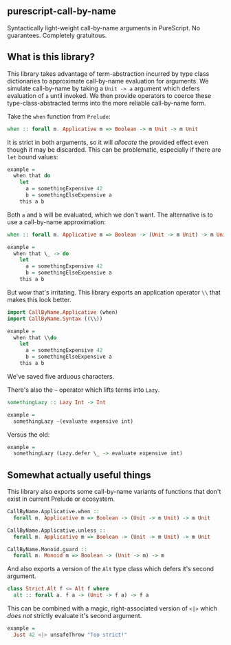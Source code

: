## purescript-call-by-name

Syntactically light-weight call-by-name arguments in PureScript. No guarantees.
Completely gratuitous.

## What is this library?

This library takes advantage of term-abstraction incurred by type class
dictionaries to approximate call-by-name evaluation for arguments. We
simulate call-by-name by taking a `Unit -> a` argument which defers evaluation
of `a` until invoked. We then provide operators to coerce these
type-class-abstracted terms into the more reliable call-by-name form.

Take the `when` function from `Prelude`:

```purescript
when :: forall m. Applicative m => Boolean -> m Unit -> m Unit
```

It is strict in both arguments, so it will _allocate_ the provided effect
even though it may be discarded. This can be problematic, especially if there
are `let` bound values:

```purescript
example =
  when that do
    let
      a = somethingExpensive 42
      b = somethingElseExpensive a
    this a b
```

Both `a` and `b` will be evaluated, which we don't want. The alternative is to
use a call-by-name approximation:

```purescript
when :: forall m. Applicative m => Boolean -> (Unit -> m Unit) -> m Unit

example =
  when that \_ -> do
    let
      a = somethingExpensive 42
      b = somethingElseExpensive a
    this a b
```

But wow that's irritating. This library exports an application operator `\\`
that makes this look better.

```purescript
import CallByName.Applicative (when)
import CallByName.Syntax ((\\))

example =
  when that \\do
    let
      a = somethingExpensive 42
      b = somethingElseExpensive a
    this a b
```

We've saved five arduous characters.

There's also the `~` operator which lifts terms into `Lazy`.

```purescript
somethingLazy :: Lazy Int -> Int

example =
  somethingLazy ~(evaluate expensive int)
```

Versus the old:

```purescript
example =
  somethingLazy (Lazy.defer \_ -> evaluate expensive int)
```

## Somewhat actually useful things

This library also exports some call-by-name variants of functions that don't
exist in current Prelude or ecosystem.

```purescript
CallByName.Applicative.when ::
  forall m. Applicative m => Boolean -> (Unit -> m Unit) -> m Unit

CallByName.Applicative.unless ::
  forall m. Applicative m => Boolean -> (Unit -> m Unit) -> m Unit

CallByName.Monoid.guard ::
  forall m. Monoid m => Boolean -> (Unit -> m) -> m
```

And also exports a version of the `Alt` type class which defers it's second
argument.

```purescript
class Strict.Alt f <= Alt f where
  alt :: forall a. f a -> (Unit -> f a) -> f a
```

This can be combined with a magic, right-associated version of `<|>` which
_does not_ strictly evaluate it's second argument.

```purescript
example =
  Just 42 <|> unsafeThrow "Too strict!"
```
